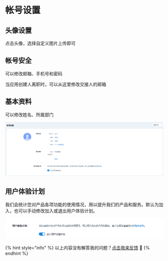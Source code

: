 # 帐号设置

## 头像设置

点击头像，选择自定义图片上传即可

## 帐号安全

可以修改邮箱、手机号和密码

当应用创建人离职时，可以从这里修改交接人的邮箱

## 基本资料

可以修改姓名、所属部门

![](<../../.gitbook/assets/图片 (1).png>)

## 用户体验计划

我们会统计您对产品各项功能的使用情况，用以提升我们的产品和服务。默认为加入，也可以手动修改加入或退出用户体验计划。

![](<../../.gitbook/assets/图片 (2).png>)



{% hint style="info" %}
以上内容没有解答我的问题？[点击我来反馈](https://support.qq.com/products/118522/) 🚀
{% endhint %}
